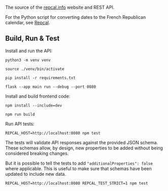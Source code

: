 
The source of the [repcal.info](https://repcal.info) website and REST API.

For the Python script for converting dates to the French Republican calendar, see [Repcal](https://github.com/dekadans/repcal).

## Build, Run & Test

Install and run the API:

```shell
python3 -m venv venv

source ./venv/bin/activate

pip install -r requirements.txt

flask --app main run --debug --port 8080
```

Install and build frontend code:

```shell
npm install --include=dev

npm run build
```

Run API tests:

```shell
REPCAL_HOST=http://localhost:8080 npm test
```

The tests will validate API responses against the provided JSON schema.
These schemas allow, by design, new properties to be added without being considered breaking changes.

But it is possible to tell the tests to add `"additionalProperties": false` where applicable.
This is useful to make sure that schemas have been updated to include new data.

```shell
REPCAL_HOST=http://localhost:8080 REPCAL_TEST_STRICT=1 npm test
```